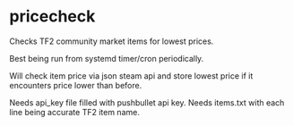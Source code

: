 # pricecheck

Checks TF2 community market items for lowest prices.


Best being run from systemd timer/cron periodically.


Will check item price via json steam api and store lowest price if it encounters price lower than before.


Needs api_key file filled with pushbullet api key.
Needs items.txt with each line being accurate TF2 item name.